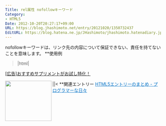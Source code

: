 ```yaml
---
Title: rel属性 nofollowキーワード
Category:
- HTML5
Date: 2012-10-20T20:27:17+09:00
URL: https://blog.jhashimoto.net/entry/20121020/1350732437
EditURL: https://blog.hatena.ne.jp/JHashimoto/jhashimoto.hatenadiary.jp/atom/entry/12921228815717255649
---
```


nofollowキーワードは、リンク先の内容について保証できない、責任を持てないことを意味します。
**使用例
>|html|
<!DOCTYPE html>
<html lang="ja">
<head>
<title>Hello! HTML5</title>
<meta charset="UTF-8">
</head>
<body>
<p><a href="http://hoge.example.jp" rel="nofollow">[広告]おすすめサプリメントがお試し特化！</a></p>
</body>
||<
**関連エントリー
<a href="http://d.hatena.ne.jp/JHashimoto/20120518/1337642816" target="_blank" rel="nofollow"><img class="alignleft" align="left" border="0" src="http://capture.heartrails.com/150x130/shadow?http://d.hatena.ne.jp/JHashimoto/20120518/1337642816" alt="" width="150" height="130" /></a><a style="color:#0070C5;" href="http://d.hatena.ne.jp/JHashimoto/20120518/1337642816" target="_blank" rel="nofollow">HTML5エントリーのまとめ - プログラマーな日々</a><a href="http://b.hatena.ne.jp/entry/http://d.hatena.ne.jp/JHashimoto/20120518/1337642816" target="_blank"><img border="0" src="http://b.hatena.ne.jp/entry/image/http://d.hatena.ne.jp/JHashimoto/20120518/1337642816" alt="" /></a><br style="clear:both;" />
